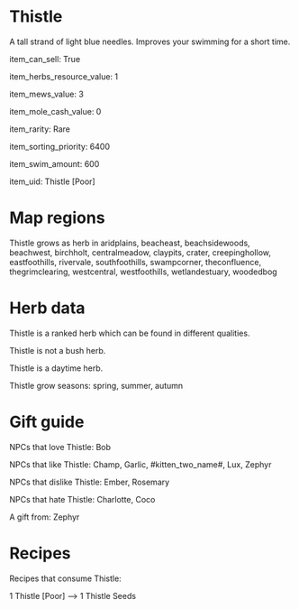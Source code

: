 # Thistle

A tall strand of light blue needles. Improves your swimming for a short time.

item_can_sell: True

item_herbs_resource_value: 1

item_mews_value: 3

item_mole_cash_value: 0

item_rarity: Rare

item_sorting_priority: 6400

item_swim_amount: 600

item_uid: Thistle [Poor]

# Map regions

Thistle grows as herb in aridplains, beacheast, beachsidewoods, beachwest, birchholt, centralmeadow, claypits, crater, creepinghollow, eastfoothills, rivervale, southfoothills, swampcorner, theconfluence, thegrimclearing, westcentral, westfoothills, wetlandestuary, woodedbog

# Herb data

Thistle is a ranked herb which can be found in different qualities.

Thistle is not a bush herb.

Thistle is a daytime herb.

Thistle grow seasons: spring, summer, autumn

# Gift guide

NPCs that love Thistle: Bob

NPCs that like Thistle: Champ, Garlic, #kitten_two_name#, Lux, Zephyr

NPCs that dislike Thistle: Ember, Rosemary

NPCs that hate Thistle: Charlotte, Coco

A gift from: Zephyr

# Recipes

Recipes that consume Thistle:

1 Thistle [Poor] --> 1 Thistle Seeds